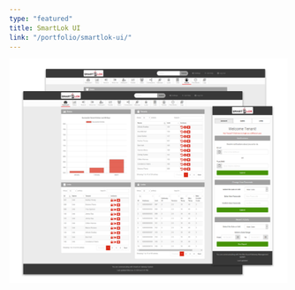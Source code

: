 ```yaml
---
type: "featured"
title: SmartLok UI
link: "/portfolio/smartlok-ui/"
---
```


![alt text](featured-smartlok.png "SmartLok featured image")
